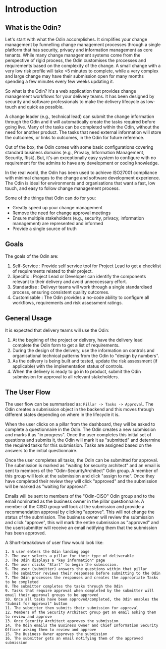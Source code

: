 # Introduction

## What is the Odin?
Let's start with what the Odin accomplishes. It simplifies your change management by funnelling change management processes through a single platform that has security, privacy and information management as core tenants. While many change management systems come from the perspective of rigid process, the Odin customises the processes and requirements based on the complexity of the change. A small change with a very low risk profile will take <5 minutes to complete, while a very complex and large change may have their submission open for many months spending a few minutes every few weeks updating it.

So what is the Odin? It's a web application that provides change management workflows for your delivery teams. It has been designed by security and software professionals to make the delivery lifecycle as low-touch and quick as possible.

A change leader (e.g., technical lead) can submit the change information through the Odin and it will automatically create the tasks required before going live. Many of the tasks can be completed within the Odin, without the need for another product. The tasks that need external information will store the outcomes, or links to outcomes, in the Odin for future reference.

Out of the box, the Odin comes with some basic configurations covering standard business domains (e.g., Privacy, Information Management, Security, Risk). But, it's an exceptionally easy system to configure with no requirement for the admins to have any development or coding knowledge. 

In the real world, the Odin has been used to achieve ISO27001 compliance with minimal changes to the change and software development experience. The Odin is ideal for environments and organisations that want a fast, low touch, and easy to follow change management process.

Some of the things that Odin can do for you:
- Greatly speed up your change management
- Remove the need for change approval meetings 
- Ensure multiple stakeholders (e.g., security, privacy, information management) are represented and informed
- Provide a single source of truth

## Goals
The goals of the Odin are:
1. Self-Service : Provide self service tool for Project Lead to get a checklist of requirements related to their project.
2. Specific : Project Lead or Developer can identify the components relevant to their delivery and avoid unneccessary effort.
3. Standardise : Deliveyr teams will work through a single standardised process, ensuring consistent quality outcomes.
4. Customisable : The Odin provides a no-code ability to configure all workflows, requirements and risk assessment ratings.

## General Usage
It is expected that delivery teams will use the Odin:
1. At the begining of the project or delivery, have the delivery lead complete the Odin form to get a list of requirements.
2. During the design of the delivery, use the information on controls and organisational technical patterns from the Odin to "design by numbers".
3. As the delivery is being built and tested, update the risk assessment (if applicable) with the implementation status of controls.
4. When the delivery is ready to go in to product, submit the Odin submission for approval to all relevant stakeholders.

## The User Flow
The user flow can be summarised as: `Pillar -> Tasks -> Approval`. The Odin creates a submission object in the backend and this moves through different states depending on where in the lifecycle it is.

When the user clicks on a pillar from the dashboard, they will be asked to complete a questionnaire in the Odin. The Odin creates a new submission and marks it as "in progress". Once the user completes this initial set of questions and submits it, the Odin will mark it as "submitted" and determine the required tasks for this submission. Tasks are assigned based on the answers to the initial questionnaire.

Once the user completes all tasks, the Odin can be submitted for approval. The submission is marked as "waiting for security architect" and an email is sent to members of the "Odin-SecurityArchitect" Odin group. A member of this group will look at the submission and click "assign to me". Once they have completed their review they will click "approved" and the submission will be marked as "waiting for approval".

Emails will be sent to members of the "Odin-CISO" Odin group and to the email nominated as the business owner in the pillar questionnaire. A member of the CISO group will look at the submission and provide a recommendation approval by clicking "approve". This will not change the status of the submission. The business owner will review the submission and click "approve", this will mark the entire submission as "approved" and the user/submitter will receive an email notifying them that the submission has been approved.

A Short-breakdown of user flow would look like:

    1. A user enters the Odin landing page
    2. The user selects a pillar for their type of deliverable
    3. The Odin displays a "key information" page
    4. The user clicks "Start" to begin the submission.
    5. The user (submitter) answers the questions within that pillar
    6. The submitter reviews their responses before submitting to the Odin
    7. The Odin processes the responses and creates the appropriate Tasks to be completed
    8. The submitter completes the tasks through the Odin
    9. Tasks that require approval when completed by the submitter will email their approval groups to be approved
    10. Once all tasks have been approved/completed, the Odin enables the "Submit for Approval" button
    11. The submitter then submits their submission for approval
    12. Members of the Security Architect group get an email asking them to review and approve
    13. Once Security Architect approves the submission
    14. The Odin emails the Business Owner and Chief Information Security Officer asking them to review and approve
    15. The Business Owner approves the submission
    16. The submitter gets an email notifying them of the approved submission
